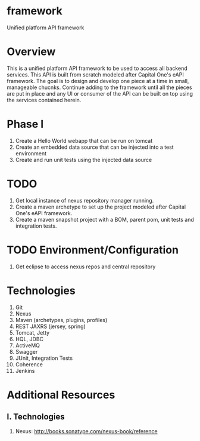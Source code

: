 framework
=========

Unified platform API framework


Overview
========
This is a unified platform API framework to be used to access all backend services. This API is built from scratch modeled after Capital One's eAPI framework. The goal is to design and develop one piece at a time in small, manageable chucnks. Continue adding to the framework until all the pieces are put in place and any UI or consumer of the API can be built on top using the services contained herein.


Phase I
=======
1. Create a Hello World webapp that can be run on tomcat
2. Create an embedded data source that can be injected into a test environment
3. Create and run unit tests using the injected data source


TODO
====
1. Get local instance of nexus repository manager running.
2. Create a maven archetype to set up the project modeled after Capital One's eAPI framework.
3. Create a maven snapshot project with a BOM, parent pom, unit tests and integration tests.


TODO Environment/Configuration
==============================
1. Get eclipse to access nexus repos and central repository


Technologies
============
1. Git
2. Nexus
3. Maven (archetypes, plugins, profiles)
4. REST JAXRS (jersey, spring)
5. Tomcat, Jetty
6. HQL, JDBC
7. ActiveMQ
8. Swagger 
9. JUnit, Integration Tests
10. Coherence
11. Jenkins


Additional Resources
====================

I. Technologies
----------------
1. Nexus: http://books.sonatype.com/nexus-book/reference

